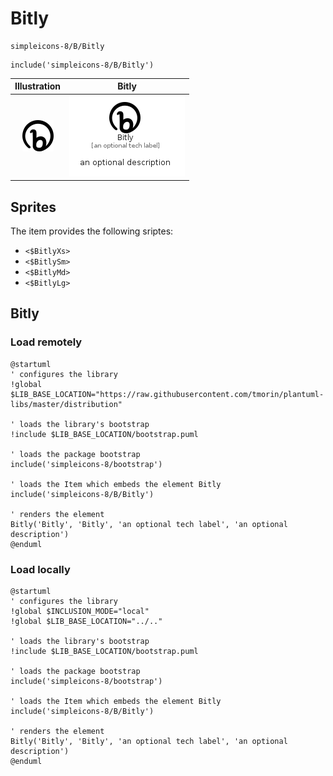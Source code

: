 # Bitly


```text
simpleicons-8/B/Bitly
```

```text
include('simpleicons-8/B/Bitly')
```



| Illustration | Bitly |
| :---: | :---: |
| ![illustration for Illustration](../../simpleicons-8/B/Bitly.png) | ![illustration for Bitly](../../simpleicons-8/B/Bitly.Local.png) |



## Sprites
The item provides the following sriptes:

- `<$BitlyXs>`
- `<$BitlySm>`
- `<$BitlyMd>`
- `<$BitlyLg>`





## Bitly

### Load remotely
```plantuml
@startuml
' configures the library
!global $LIB_BASE_LOCATION="https://raw.githubusercontent.com/tmorin/plantuml-libs/master/distribution"

' loads the library's bootstrap
!include $LIB_BASE_LOCATION/bootstrap.puml

' loads the package bootstrap
include('simpleicons-8/bootstrap')

' loads the Item which embeds the element Bitly
include('simpleicons-8/B/Bitly')

' renders the element
Bitly('Bitly', 'Bitly', 'an optional tech label', 'an optional description')
@enduml
```

### Load locally
```plantuml
@startuml
' configures the library
!global $INCLUSION_MODE="local"
!global $LIB_BASE_LOCATION="../.."

' loads the library's bootstrap
!include $LIB_BASE_LOCATION/bootstrap.puml

' loads the package bootstrap
include('simpleicons-8/bootstrap')

' loads the Item which embeds the element Bitly
include('simpleicons-8/B/Bitly')

' renders the element
Bitly('Bitly', 'Bitly', 'an optional tech label', 'an optional description')
@enduml
```

